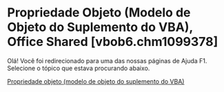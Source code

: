 
# Propriedade Objeto (Modelo de Objeto do Suplemento do VBA), Office Shared [vbob6.chm1099378]

Olá! Você foi redirecionado para uma das nossas páginas de Ajuda F1. Selecione o tópico que estava procurando abaixo.

[Propriedade objeto (modelo de objeto do suplemento do VBA)](http://msdn.microsoft.com/library/5d281fcf-eca0-6da8-fcd5-a620c9e65182%28Office.15%29.aspx)
